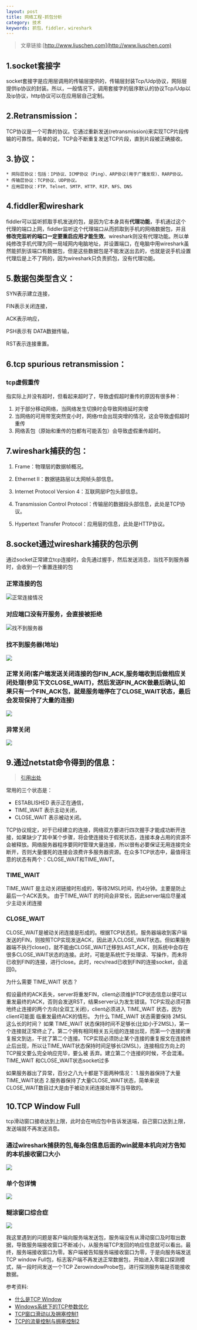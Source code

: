 ```yaml
---
layout: post
title: 网络工程-抓包分析
category: 技术
keywords: 抓包，fiddler，wireshark
---
```


>文章链接:[http://www.liuschen.com](http://www.liuschen.com)


## 1.socket套接字
socket套接字是应用层调用的传输层提供的，传输层封装Tcp/Udp协议，网际层提供ip协议的封装。所以，一般情况下，调用套接字的层序默认的协议Tcp/Udp以及ip协议，http协议可以在应用层自己定制。

## 2.Retransmission：
TCP协议是一个可靠的协议。它通过重新发送(retransmission)来实现TCP片段传输的可靠性。简单的说，TCP会不断重复发送TCP片段，直到片段被正确接收。

## 3.协议：

    * 网际层协议：包括：IP协议、ICMP协议（Ping）、ARP协议(用于广播发现)、RARP协议。
    * 传输层协议：TCP协议、UDP协议。
    * 应用层协议：FTP、Telnet、SMTP、HTTP、RIP、NFS、DNS

## 4.fiddler和wireshark
fiddler可以监听抓取手机发送的包，是因为它本身具有**代理功能**，手机通过这个代理的端口上网，fiddler监听这个代理端口从而抓取到手机的网络数据包，并且**修改完监听的端口一定要重启应用才能生效**。wireshark则没有代理功能。所以单纯修改手机代理为同一局域网内电脑地址，并设置端口，在电脑中用wireshark虽然能抓到该端口有数据包，但是这些数据包是不能发送出去的，也就是说手机设置代理后是上不了网的，因为wireshark只负责抓包，没有代理功能。


## 5.数据包类型含义：

SYN表示建立连接，

FIN表示关闭连接，

ACK表示响应，

PSH表示有 DATA数据传输，

RST表示连接重置。

## 6.tcp spurious retransmission：

### tcp虚假重传

指实际上并没有超时，但看起来超时了，导致虚假超时重传的原因有很多种：

1. 对于部分移动网络，当网络发生切换时会导致网络延时突增
2. 当网络的可用带宽突然变小时，网络rtt会出现突增的情况，这会导致虚假超时重传
3. 网络丢包（原始和重传的包都有可能丢包）会导致虚假重传超时。

## 7.wireshark捕获的包：

1. Frame：物理层的数据帧概况。

2. Ethernet II：数据链路层以太网帧头部信息。

3. Internet Protocol Version 4：互联网层IP包头部信息。

4. Transmission Control Protocol：传输层的数据段头部信息，此处是TCP协议。

5. Hypertext Transfer Protocol：应用层的信息，此处是HTTP协议。

## 8.socket通过wireshark捕获的包示例
通过socket正常建立tcp连接时，会先通过握手，然后发送消息，当找不到服务器时，会收到一个重置连接的包

### 正常连接的包
![正常连接情况](http://7xpui7.com1.z0.glb.clouddn.com/blog_wireshark_socket.png)

### 对应端口没有开服务，会直接被拒绝
![找不到服务器](http://7xpui7.com1.z0.glb.clouddn.com/blog_wireshark_disconnect.png)

### 找不到服务器(地址)
![](http://7xpui7.com1.z0.glb.clouddn.com/not-find-server.png)

### 正常关闭(客户端发送关闭连接的包FIN_ACK,服务端收到后做相应关闭处理(参见下文CLOSE_WAIT)，然后发送FIN_ACK做最后确认,如果只有一个FIN_ACK包，就是服务端停在了CLOSE_WAIT状态，最后会发现保持了大量的连接)
![](http://7xpui7.com1.z0.glb.clouddn.com/close-normal.png)

### 异常关闭
![](http://7xpui7.com1.z0.glb.clouddn.com/close-error.png)

## 9.通过netstat命令得到的信息：

>[引用出处](http://blog.csdn.net/kobejayandy/article/details/17655739)

常用的三个状态是：

 * ESTABLISHED 表示正在通信，
 * TIME_WAIT 表示主动关闭，
 * CLOSE_WAIT 表示被动关闭。

TCP协议规定，对于已经建立的连接，网络双方要进行四次握手才能成功断开连接，如果缺少了其中某个步骤，将会使连接处于假死状态，连接本身占用的资源不会被释放。网络服务器程序要同时管理大量连接，所以很有必要保证无用连接完全断开，否则大量僵死的连接会浪费许多服务器资源。在众多TCP状态中，最值得注意的状态有两个：CLOSE_WAIT和TIME_WAIT。  

### TIME_WAIT

TIME_WAIT 是主动关闭链接时形成的，等待2MSL时间，约4分钟。主要是防止最后一个ACK丢失。  由于TIME_WAIT 的时间会非常长，因此server端应尽量减少主动关闭连接

### CLOSE_WAIT

CLOSE_WAIT是被动关闭连接是形成的。根据TCP状态机，服务器端收到客户端发送的FIN，则按照TCP实现发送ACK，因此进入CLOSE_WAIT状态。但如果服务器端不执行close()，就不能由CLOSE_WAIT迁移到LAST_ACK，则系统中会存在很多CLOSE_WAIT状态的连接。此时，可能是系统忙于处理读、写操作，而未将已收到FIN的连接，进行close。此时，recv/read已收到FIN的连接socket，会返回0。

为什么需要 TIME_WAIT 状态？

假设最终的ACK丢失，server将重发FIN，client必须维护TCP状态信息以便可以重发最终的ACK，否则会发送RST，结果server认为发生错误。TCP实现必须可靠地终止连接的两个方向(全双工关闭)，client必须进入 TIME_WAIT 状态，因为client可能面 临重发最终ACK的情形。
为什么 TIME_WAIT 状态需要保持 2MSL 这么长的时间？
如果 TIME_WAIT 状态保持时间不足够长(比如小于2MSL)，第一个连接就正常终止了。第二个拥有相同相关五元组的连接出现，而第一个连接的重复报文到达，干扰了第二个连接。TCP实现必须防止某个连接的重复报文在连接终止后出现，所以让TIME_WAIT状态保持时间足够长(2MSL)，连接相应方向上的TCP报文要么完全响应完毕，要么被 丢弃。建立第二个连接的时候，不会混淆。
 TIME_WAIT 和CLOSE_WAIT状态socket过多

如果服务器出了异常，百分之八九十都是下面两种情况：
1.服务器保持了大量TIME_WAIT状态
2.服务器保持了大量CLOSE_WAIT状态，简单来说CLOSE_WAIT数目过大是由于被动关闭连接处理不当导致的。

## 10.TCP Window Full

tcp滑动窗口接收达到上限，此时会在响应包中告诉发送端，自己窗口达到上限，发送端就不再发送消息。

### 通过wireshark捕获的包,每条包信息后面的win就是本机向对方告知的本机接收窗口大小
![](http://7xpui7.com1.z0.glb.clouddn.com/tcp-window-full.png)

### 单个包详情
![](http://7xpui7.com1.z0.glb.clouddn.com/tcp-window-full-details.png)

### 糊涂窗口综合症
![](http://7xpui7.com1.z0.glb.clouddn.com/tcp-window-full-pic.jpg)

我这里遇到的问题是客户端向服务端发送包，服务端没有从滑动窗口及时取出数据，导致服务端接收窗口不断减小，从服务端TCP发回的响应信息就可以看出。最终，服务端接收窗口为零。客户端被告知服务端接收窗口为零，于是向服务端发送TCP window Full包，标志客户端不再发送正常数据包，开始进入零窗口探测模式，隔一段时间发送一个TCP ZerowindowProbe包，进行探测服务端是否能接收数据。



参考资料:

* [什么是TCP Window](http://www.cnblogs.com/awpatp/archive/2013/02/17/2914152.html)
* [Windows系统下的TCP参数优化](http://www.cnblogs.com/olartan/p/4268269.html)
* [TCP窗口滑动以及拥塞控制1](http://www.cnblogs.com/woaiyy/p/3554182.html)
* [TCP的流量控制与拥塞控制2](http://blog.chinaunix.net/uid-26548237-id-3966297.html)